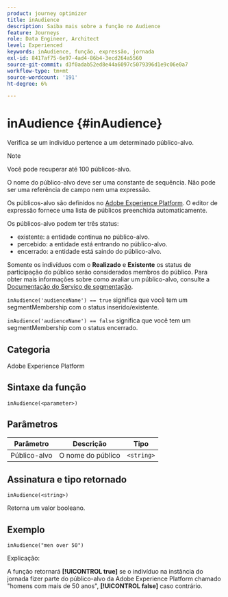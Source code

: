 ```yaml
---
product: journey optimizer
title: inAudience
description: Saiba mais sobre a função no Audience
feature: Journeys
role: Data Engineer, Architect
level: Experienced
keywords: inAudience, função, expressão, jornada
exl-id: 8417af75-6e97-4ad4-86b4-3ecd264a5560
source-git-commit: d3f0adab52ed8e44a6097c5079396d1e9c06e0a7
workflow-type: tm+mt
source-wordcount: '191'
ht-degree: 6%

---
```


# inAudience {#inAudience}

Verifica se um indivíduo pertence a um determinado público-alvo.

>[!NOTE]
>
>Você pode recuperar até 100 públicos-alvo.

O nome do público-alvo deve ser uma constante de sequência. Não pode ser uma referência de campo nem uma expressão.

Os públicos-alvo são definidos no [Adobe Experience Platform](https://platform.adobe.com/audience/overview). O editor de expressão fornece uma lista de públicos preenchida automaticamente.

Os públicos-alvo podem ter três status:

* existente: a entidade continua no público-alvo.
* percebido: a entidade está entrando no público-alvo.
* encerrado: a entidade está saindo do público-alvo.

Somente os indivíduos com o **Realizado** e **Existente** os status de participação do público serão considerados membros do público. Para obter mais informações sobre como avaliar um público-alvo, consulte a [Documentação do Serviço de segmentação](https://experienceleague.adobe.com/docs/experience-platform/segmentation/tutorials/evaluate-a-segment.html#interpret-segment-results).

`inAudience('audienceName') == true` significa que você tem um segmentMembership com o status inserido/existente.

`inAudience('audienceName') == false` significa que você tem um segmentMembership com o status encerrado.

## Categoria

Adobe Experience Platform

## Sintaxe da função

`inAudience(<parameter>)`

## Parâmetros

| Parâmetro | Descrição | Tipo |
|--- |--- |--- |
| Público-alvo | O nome do público | `<string>` |

## Assinatura e tipo retornado

`inAudience(<string>)`

Retorna um valor booleano.

## Exemplo

`inAudience("men over 50")`

Explicação:

A função retornará **[!UICONTROL true]** se o indivíduo na instância do jornada fizer parte do público-alvo da Adobe Experience Platform chamado &quot;homens com mais de 50 anos&quot;, **[!UICONTROL false]** caso contrário.
